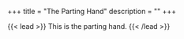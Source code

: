 +++
title = "The Parting Hand"
description = ""
+++

{{< lead >}}
This is the parting hand.
{{< /lead >}}
